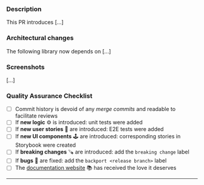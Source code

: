 ### Description

This PR introduces [...]

<!--
Describe here the changes brought by this PR. Do not forget to link any relevant issue or discussion to help people review your work!
-->

### Architectural changes

The following library now depends on [...]

<!--
Describe here any changes to the project architecture: adding/removing modules or libraries, changing dependencies between libraries and apps, changes to external NPM dependencies...
-->

### Screenshots

[...]

<!--
If the changes incur visual changes, please include screenshots or an animated screen capture.
-->

### Quality Assurance Checklist

- [ ] Commit history is devoid of any _merge commits_ and readable to facilitate reviews
- [ ] If **new logic** ⚙️ is introduced: unit tests were added
- [ ] If **new user stories** 🤏 are introduced: E2E tests were added
- [ ] If **new UI components** 🕹️ are introduced: corresponding stories in Storybook were created
- [ ] If **breaking changes** 🪚 are introduced: add the `breaking change` label
- [ ] If **bugs** 🐞 are fixed: add the `backport <release branch>` label
- [ ] The [documentation website](docs) 📚 has received the love it deserves

<!--
Please only check items relevant to your contribution. Thank you very much for your time and efforts!
-->

---

<!--
Please give credit to the sponsor of this work if possible.
-->

<!-- **This work is sponsored by [Organization ABC](xx)**. -->
